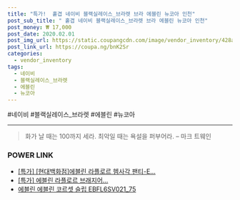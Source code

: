```yaml
--- 
title: "특가!  홑겹 네이비 블랙실레이스_브라렛 브라 에블린 뉴코아 인천" 
post_sub_title: " 홑겹 네이비 블랙실레이스_브라렛 브라 에블린 뉴코아 인천" 
post_money: ₩ 17,000 
post_date: 2020.02.01 
post_img_url: https://static.coupangcdn.com/image/vendor_inventory/428a/aab9b7d2fef5d0f6dd1120b745e0d30385cc1f7bcb7c7d1e59e5ebd33644.jpg 
post_link_url: https://coupa.ng/bnK2Sr 
categories: 
  - vendor_inventory 
tags: 
  - 네이비 
  - 블랙실레이스_브라렛 
  - 에블린 
  - 뉴코아 
--- 
```

  #네이비 #블랙실레이스_브라렛 #에블린 #뉴코아 
<hr> 

> 화가 날 때는 100까지 세라. 최악일 때는 욕설을 퍼부어라. – 마크 트웨인 


### POWER LINK

* <a href="https://blog.naver.com/an0733/221790079039" target="_blank">[특가] [현대백화점]에블린 라플로르 헴사각 팬티-E...</a>
* <a href="https://blog.naver.com/santokki14/221790507932" target="_blank">[특가] 에블린 라플로르 브래지어...</a>
* <a href="https://blog.naver.com/fasyy4321/221786183219" target="_blank">에블린 에블린 코르셋 슬립 EBFL6SV021_75</a>
